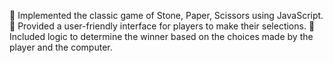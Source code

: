 	Implemented the classic game of Stone, Paper, Scissors using JavaScript.
	Provided a user-friendly interface for players to make their selections.
	Included logic to determine the winner based on the choices made by the player and the computer.
